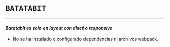 <!-- SOY UN COMENTARIO-->
# `BATATABIT`
---
#### *Batatabit es solo en layout con diseño responsivo*
- No se ha instalado o configurado dependencias ni archivos webpack.












